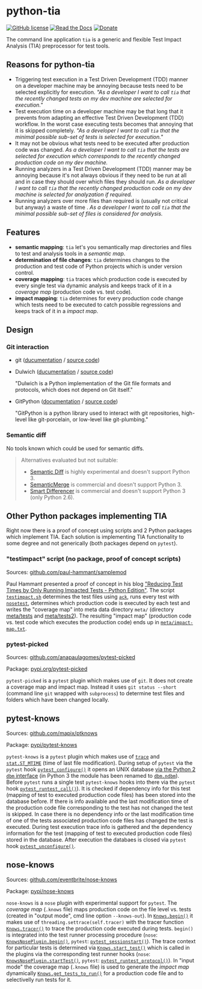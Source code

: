 # python-tia

[![GitHub license](https://img.shields.io/github/license/fkromer/python-tia.svg)](https://github.com/fkromer/python-tia/blob/master/LICENSE)
[![Read the Docs](https://img.shields.io/readthedocs/pip.svg)](https://python-tia.readthedocs.io)
[![Donate](https://img.shields.io/badge/Donate-PayPal-green.svg)](https://www.paypal.me/fkromer)

The command line application `tia` is a generic and flexible Test Impact Analysis (TIA) preprocessor for test tools.

## Reasons for python-tia

- Triggering test execution in a Test Driven Development (TDD) manner on a developer machine may be annoying because tests need to be selected explicitly for execution. *"As a developer I want to call `tia` that the recently changed tests on my dev machine are selected for execution."*
- Test execution time on a developer machine may be that long that it prevents from adapting an effective Test Driven Development (TDD) workflow. In the worst case executing tests becomes that annoying that it is skipped completely. *"As a developer I want to call `tia` that the minimal possible sub-set of tests is selected for execution."*
- It may not be obvious what tests need to be executed after production code was changed. *As a developer I want to call `tia` that the tests are selected for execution which corresponds to the recently changed production code on my dev machine.*
- Running analyzers in a Test Driven Development (TDD) manner may be annoying because it's not always obvious if they need to be run at all and in case they should over which files they should run. *As a developer I want to call `tia` that the recently changed production code on my dev machine is selected for analyzation if required.*
- Running analyzers over more files than required is (usually not critical but anyway) a waste of time . *As a developer I want to call `tia` that the minimal possible sub-set of files is considered for analysis.*

## Features

- **semantic mapping**: `tia` let's you semantically map directories and files to test and analysis tools in a *semantic map*.
- **determination of file changes**: `tia` determines changes to the production and test code of Python projects which is under version control.
- **coverage mapping**: `tia` traces which production code is executed by every single test via dynamic analysis and keeps track of it in a *coverage map* (production code vs. test code).
- **impact mapping**: `tia` determines for every production code change which tests need to be executed to catch possible regressions and keeps track of it in a *impact map*.

## Design

### Git interaction

- git ([ducumentation](https://git-scm.com/doc) / [source code](https://github.com/git/git))
- Dulwich ([ducumentation](https://www.dulwich.io/) / [source code](https://github.com/dulwich/dulwich))

  "Dulwich is a Python implementation of the Git file formats and protocols, which does not depend on Git itself."

- GitPython ([documentation](http://gitpython.readthedocs.io/en/stable/) / [source code](https://github.com/gitpython-developers/GitPython))

  "GitPython is a python library used to interact with git repositories, high-level like git-porcelain, or low-level like git-plumbing."

### Semantic diff

No tools known which could be used for semantic diffs.

> Alternatives evaluated but not suitable:
> - [Semantic Diff](https://github.com/hoelzro/semantic-diff) is highly experimental and doesn't support Python 3.
> - [SemanticMerge](https://www.semanticmerge.com/) is commercial and doesn't support Python 3.
> - [Smart Differencer](http://www.semanticdesigns.com/Products/SmartDifferencer/index.html) is commercial and
> doesn't support Python 3 (only Python 2.6).

## Other Python packages implementing TIA

Right now there is a proof of concept using scripts and 2 Python packages which implement TIA. Each solution is implementing
TIA functionality to some degree and not generically (both packages depend on `pytest`).

### "testimpact" script (no package, proof of concept scripts)

Sources: [github.com/paul-hammant/samplemod](https://github.com/paul-hammant/samplemod)

Paul Hammant presented a proof of concept in his blog ["Reducing Test Times by Only Running Impacted Tests - Python Edition"](https://paulhammant.com/2015/01/18/reducing-test-times-by-only-running-impacted-tests-python-edition/). The script [`testimpact.sh`](https://github.com/paul-hammant/samplemod/blob/master/testimpact.sh) determines the test files using [`ack`](https://github.com/paul-hammant/samplemod/blob/master/testimpact.sh#L7), runs every test with [`nosetest`](https://github.com/paul-hammant/samplemod/blob/master/testimpact.sh#L15), determines which production code is executed by each test and writes the "coverage map" into meta data directory `meta/` (directory [meta/tests](https://github.com/paul-hammant/samplemod/tree/master/meta/tests) and [meta/tests2](https://github.com/paul-hammant/samplemod/tree/master/meta/tests2)). The resulting "impact map" (production code vs. test code which executes the production code) ends up in [`meta/impact-map.txt`](https://github.com/paul-hammant/samplemod/blob/master/meta/impact-map.txt).

### pytest-picked

Sources: [github.com/anapaulagomes/pytest-picked](https://github.com/anapaulagomes/pytest-picked)

Package: [pypi.org/pytest-picked](https://pypi.org/project/pytest-picked/)

`pytest-picked` is a `pytest` plugin which makes use of `git`. It does not create a coverage map and
impact map. Instead it uses `git status --short` (command line `git` wrapped with `subprocess`) to
determine test files and folders which have been changed locally.

## pytest-knows

Sources: [github.com/mapix/ptknows](https://github.com/mapix/ptknows)

Package: [pypi/pytest-knows](https://pypi.org/project/pytest-knows/)

`pytest-knows` is a `pytest` plugin which makes use of [`trace`](https://docs.python.org/2/library/trace.html) and [`stat.ST_MTIME`](https://docs.python.org/2/library/stat.html#stat.ST_MTIME) (time of last file modification).
During setup of `pytest` via the `pytest` hook  [`pytest_configure()`](https://github.com/mapix/ptknows/blob/master/ptknows.py#L47) it opens an UNIX database [via the Python 2 `dbm` interface](https://docs.python.org/2/library/dbm.html) (in Python 3 the module has been renamed to [`dbm.ndbm`](https://docs.python.org/3.7/library/dbm.html#module-dbm.ndbm)).
Before `pytest` runs a single test `pytest-knows` hooks into there via the `pytest` hook [`pytest_runtest_call()`](https://github.com/mapix/ptknows/blob/master/ptknows.py#L55)).
It is checked if dependency info for this test (mapping of test to executed production code files) has been stored into the database before.
If there is info available and the last modification time of the production code file corresponding to the test has not changed the test is skipped.
In case there is no dependency info or the last modification time of one of the tests associated production code files has changed the test is executed.
During test execution trace info is gathered and the dependency information for the test (mapping of test to executed production code files) stored in the database.
After execution the databaes is closed via `pytest` hook [`pytest_unconfigure()`](https://github.com/mapix/ptknows/blob/master/ptknows.py#L51).

## nose-knows


Sources: [github.com/eventbrite/nose-knows](https://github.com/eventbrite/nose-knows)

Package: [pypi/nose-knows](https://pypi.org/project/nose-knows/)

`nose-knows` is a `nose` plugin with experimental support for `pytest`.
The *coverage map* (`.knows` file) maps production code on the file level vs. tests (created in "output mode", cmd line option `--knows-out`).
In [`Knows.begin()`](https://github.com/eventbrite/nose-knows/blob/master/src/knows/base.py#L58) it makes use of `threading.settrace(self.tracer)`
with the tracer  function [`Knows.tracer()`](https://github.com/eventbrite/nose-knows/blob/master/src/knows/base.py#L63) to trace the production code executed during tests. `begin()` is integrated into the test runner processing procedure
(`nose`: [`KnowsNosePlugin.begin()`](https://github.com/eventbrite/nose-knows/blob/master/src/knows/nose_plugin.py#L105), `pytest`: [`pytest_sessionstart()`](https://github.com/eventbrite/nose-knows/blob/master/src/knows/pytest_plugin.py#L94)). The trace context for particular tests is determined via [`Knows.start_test()`](https://github.com/eventbrite/nose-knows/blob/master/src/knows/base.py#L84) which is called in the plugins via the corresponding test runner hooks (`nose`: [`KnowsNosePlugin.startTest()`](https://github.com/eventbrite/nose-knows/blob/master/src/knows/nose_plugin.py#L108), `pytest`: [`pytest_runtest_protocol()`](https://github.com/eventbrite/nose-knows/blob/a647cc1f82984522f728ccc83145c774f4756197/src/knows/pytest_plugin.py#L99)).
In "input mode" the coverage map (`.knows` file) is used to generate the *impact map* dynamically [`Knows.get_tests_to_run()`](https://github.com/eventbrite/nose-knows/blob/3ac3cfc81c7d3bc7beaf2b533ab37a0bbf132779/src/knows/base.py#L26) for a production code file and to selectivelly run tests for it.